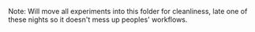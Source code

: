 Note: Will move all experiments into this folder for cleanliness, late one of these nights so it doesn't mess up peoples' workflows.